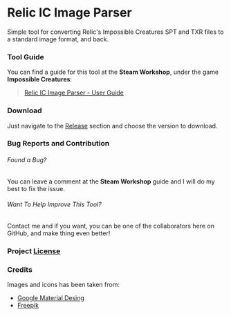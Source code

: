 # Relic IC Image Parser
Simple tool for converting Relic's Impossible Creatures SPT and TXR files to a standard image format, and back.

### Tool Guide
You can find a guide for this tool at the **Steam Workshop**, under the game **Impossible Creatures**:
> [Relic IC Image Parser - User Guide](https://steamcommunity.com/sharedfiles/filedetails/?id=2080816778/)

### Download
Just navigate to the [Release](https://github.com/meitarazar/Relic-IC-Image-Parser/releases) section and choose the version to download.

### Bug Reports and Contribution
###### Found a Bug?
You can leave a comment at the **Steam Workshop** guide and I will do my best to fix the issue.

###### Want To Help Improve This Tool?
Contact me and if you want, you can be one of the collaborators here on GitHub, and make thing even better!

### Project [License](https://github.com/meitarazar/Relic-IC-Image-Parser/blob/master/LICENSE)

### Credits
Images and icons has been taken from:
- [Google Material Desing](https://material.io/)
- [Freepik](https://www.freepik.com/)
